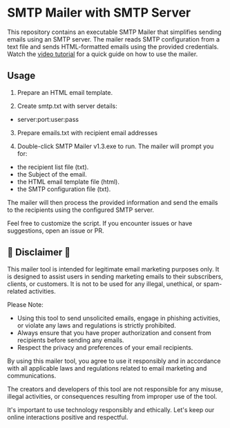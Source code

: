 # SMTP Mailer with SMTP Server

This repository contains an executable SMTP Mailer that simplifies sending emails using an SMTP server. The mailer reads SMTP configuration from a text file and sends HTML-formatted emails using the provided credentials. Watch the [video tutorial](https://www.youtube.com/watch?v=VOklI4FHRdk) for a quick guide on how to use the mailer.

## Usage
1. Prepare an HTML email template.

2. Create smtp.txt with server details: 

- server:port:user:pass

3. Prepare emails.txt with recipient email addresses

4. Double-click SMTP Mailer v1.3.exe to run. The mailer will prompt you for:

- the recipient list file (txt).
- the Subject of the email.
- the HTML email template file (html).
- the SMTP configuration file (txt).

The mailer will then process the provided information and send the emails to the recipients using the configured SMTP server.

Feel free to customize the script. If you encounter issues or have suggestions, open an issue or PR.


## 📧 Disclaimer 📧

This mailer tool is intended for legitimate email marketing purposes only. It is designed to assist users in sending marketing emails to their subscribers, clients, or customers. It is not to be used for any illegal, unethical, or spam-related activities.

Please Note:
- Using this tool to send unsolicited emails, engage in phishing activities, or violate any laws and regulations is strictly prohibited.
- Always ensure that you have proper authorization and consent from recipients before sending any emails.
- Respect the privacy and preferences of your email recipients.

By using this mailer tool, you agree to use it responsibly and in accordance with all applicable laws and regulations related to email marketing and communications.

The creators and developers of this tool are not responsible for any misuse, illegal activities, or consequences resulting from improper use of the tool.

It's important to use technology responsibly and ethically. Let's keep our online interactions positive and respectful.
